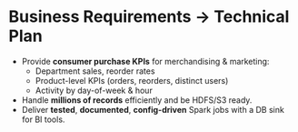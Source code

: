# Business Requirements → Technical Plan
- Provide **consumer purchase KPIs** for merchandising & marketing:
  - Department sales, reorder rates
  - Product-level KPIs (orders, reorders, distinct users)
  - Activity by day-of-week & hour
- Handle **millions of records** efficiently and be HDFS/S3 ready.
- Deliver **tested**, **documented**, **config-driven** Spark jobs with a DB sink for BI tools.
